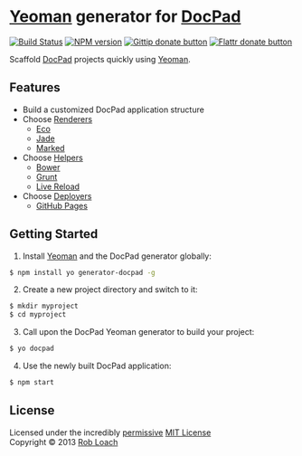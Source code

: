# [Yeoman](http://yeoman.io) generator for [DocPad](http://docpad.org)

[![Build Status](https://secure.travis-ci.org/RobLoach/generator-docpad.png?branch=master)](https://travis-ci.org/RobLoach/generator-docpad)
[![NPM version](https://badge.fury.io/js/generator-docpad.png)](http://badge.fury.io/js/generator-docpad "View this project on NPM")
[![Gittip donate button](http://img.shields.io/gittip/RobLoach.png)](https://www.gittip.com/RobLoach/ "Donate weekly to the maintainer of this project")
[![Flattr donate button](http://img.shields.io/flattr/donate.png?color=yellow)](http://flattr.com/thing/2257574/RobLoach "Donate monthly to this project using Flattr")

Scaffold [DocPad](http://docpad.org) projects quickly using [Yeoman](http://yeoman.io).


## Features

* Build a customized DocPad application structure
* Choose [Renderers](http://docpad.org/docs/plugins#renderers)
  * [Eco](http://docpad.org/plugin/eco)
  * [Jade](http://docpad.org/plugin/jade)
  * [Marked](http://docpad.org/plugin/marked)
* Choose [Helpers](http://docpad.org/docs/plugins#helpers)
  * [Bower](http://github.com/robloach/docpad-plugin-bower)
  * [Grunt](http://github.com/robloach/docpad-plugin-grunt)
  * [Live Reload](http://docpad.org/plugin/livereload)
* Choose [Deployers](http://docpad.org/docs/plugins#deployers)
  * [GitHub Pages](http://docpad.org/plugin/ghpages)


## Getting Started

1. Install [Yeoman](http://yeoman.io) and the DocPad generator globally:
``` bash
$ npm install yo generator-docpad -g
```

2. Create a new project directory and switch to it:
``` bash
$ mkdir myproject
$ cd myproject
```

3. Call upon the DocPad Yeoman generator to build your project:
``` bash
$ yo docpad
```

4. Use the newly built DocPad application:
``` bash
$ npm start
```


## License

Licensed under the incredibly [permissive](http://en.wikipedia.org/wiki/Permissive_free_software_licence) [MIT License](http://creativecommons.org/licenses/MIT/)
<br/>Copyright &copy; 2013 [Rob Loach](http://robloach.net)
